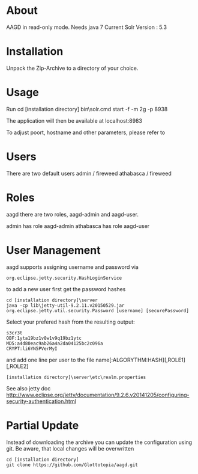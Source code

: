 About
=====
AAGD in read-only mode. 
Needs java 7 
Current Solr Version : 5.3

Installation
============
Unpack the Zip-Archive to a directory of your choice.


Usage 
=====
Run 
	cd [installation directory]
	bin\solr.cmd start -f -m 2g -p 8938
	
The application will then be available at localhost:8983

To adjust poort, hostname and other parameters, please refer to 

Users
=====

There are two default users
admin / fireweed
athabasca / fireweed


Roles
=====
aagd there are two roles, aagd-admin and aagd-user.

admin has role aagd-admin
athabasca has role aagd-user


User Management
===============

aagd supports assigning username and password via 

	org.eclipse.jetty.security.HashLoginService
	
to add a new user first get the password hashes

	cd [installation directory]\server
	java -cp lib\jetty-util-9.2.11.v20150529.jar org.eclipse.jetty.util.security.Password [username] [securePassword]
	
Select your prefered hash from the resulting output:
	
	s3cr3t
	OBF:1yta19bz1v8w1v9q19bz1ytc
	MD5:a4d80eac9ab26a4a2da04125bc2c096a
	CRYPT:li6YN5PVerMyI 
	
and add one line per user to the file name\[:ALGORYTHM:HASH]\[,ROLE1]\[,ROLE2]
	
	[installation directory]\server\etc\realm.properties
		
See also jetty doc http://www.eclipse.org/jetty/documentation/9.2.6.v20141205/configuring-security-authentication.html

Partial Update
==============

Instead of downloading the archive you can update the configuration using git. Be aware, that local changes will be overwritten

	cd [installation directory]
	git clone https://github.com/Glottotopia/aagd.git
	
	